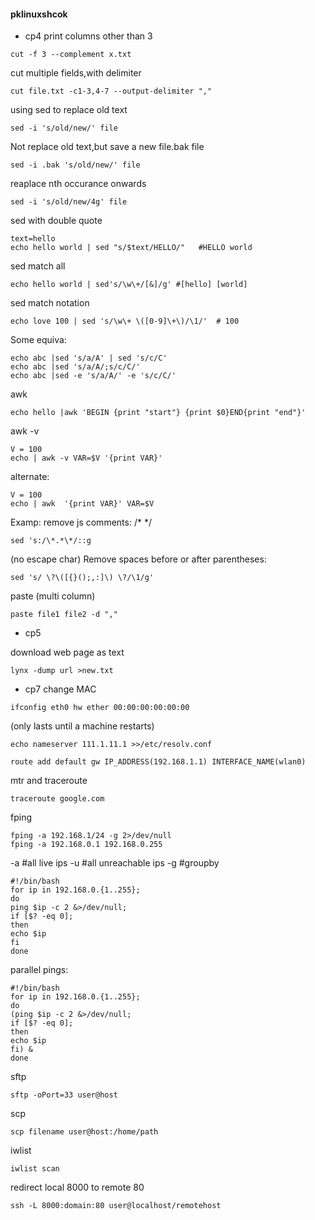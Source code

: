 #### pklinuxshcok
- cp4
print columns other than 3
```
cut -f 3 --complement x.txt
```
cut multiple fields,with delimiter
```
cut file.txt -c1-3,4-7 --output-delimiter ","
```
using sed to replace old text
```
sed -i 's/old/new/' file
```
Not replace old text,but save a new file.bak file
```
sed -i .bak 's/old/new/' file
```
reaplace nth occurance onwards
```
sed -i 's/old/new/4g' file
```
sed with double quote
```
text=hello
echo hello world | sed "s/$text/HELLO/"   #HELLO world
```
sed match all
```
echo hello world | sed's/\w\+/[&]/g' #[hello] [world]
```
sed match notation
```
echo love 100 | sed 's/\w\+ \([0-9]\+\)/\1/'  # 100
```
Some equiva:
```
echo abc |sed 's/a/A' | sed 's/c/C'
echo abc |sed 's/a/A/;s/c/C/'
echo abc |sed -e 's/a/A/' -e 's/c/C/'
```
awk
```
echo hello |awk 'BEGIN {print "start"} {print $0}END{print "end"}'
```
awk -v
```
V = 100
echo | awk -v VAR=$V '{print VAR}'
```
alternate:
```
V = 100
echo | awk  '{print VAR}' VAR=$V
```


Examp:
remove js comments: /* */
```
sed 's:/\*.*\*/::g
```
(no escape char)
Remove spaces before or after parentheses:
```
sed 's/ \?\([{}();,:]\) \?/\1/g'
```
paste (multi column)
```
paste file1 file2 -d ","
```






- cp5

download web page as text
```
lynx -dump url >new.txt
```




- cp7
change MAC
```
ifconfig eth0 hw ether 00:00:00:00:00:00
```
(only lasts until a machine restarts)
```
echo nameserver 111.1.11.1 >>/etc/resolv.conf
```
```
route add default gw IP_ADDRESS(192.168.1.1) INTERFACE_NAME(wlan0)
```

mtr and traceroute
```
traceroute google.com
```

fping
```
fping -a 192.168.1/24 -g 2>/dev/null
fping -a 192.168.0.1 192.168.0.255
```
-a   #all live ips
-u   #all unreachable ips
-g   #groupby

```
#!/bin/bash
for ip in 192.168.0.{1..255};
do
ping $ip -c 2 &>/dev/null;
if [$? -eq 0];
then
echo $ip
fi
done
```
parallel pings:
```
#!/bin/bash
for ip in 192.168.0.{1..255};
do
(ping $ip -c 2 &>/dev/null;
if [$? -eq 0];
then
echo $ip
fi) &
done
```
sftp
```
sftp -oPort=33 user@host
```
scp
```
scp filename user@host:/home/path
```

iwlist
```
iwlist scan
```

redirect local 8000 to remote 80
```
ssh -L 8000:domain:80 user@localhost/remotehost
```
